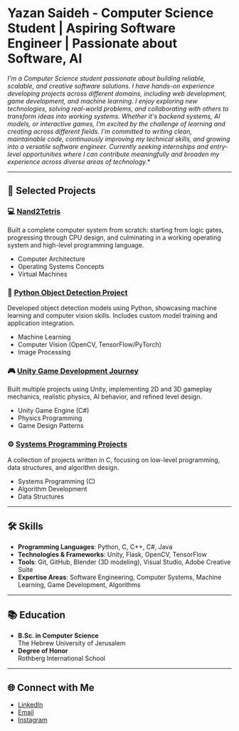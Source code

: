 # Yazan Saideh - Computer Science Student | Aspiring Software Engineer | Passionate about Software, AI

*I'm a Computer Science student passionate about building reliable, scalable, and creative software solutions. I have hands-on experience developing projects across different domains, including web development, game development, and machine learning.
I enjoy exploring new technologies, solving real-world problems, and collaborating with others to transform ideas into working systems. Whether it's backend systems, AI models, or interactive games, I’m excited by the challenge of learning and creating across different fields.
I'm committed to writing clean, maintainable code, continuously improving my technical skills, and growing into a versatile software engineer. Currently seeking internships and entry-level opportunities where I can contribute meaningfully and broaden my experience across diverse areas of technology.**

---

## 🚀 Selected Projects

### 💻 [Nand2Tetris](https://github.com/yazan-saideh/Nand2Tetris)
Built a complete computer system from scratch: starting from logic gates, progressing through CPU design, and culminating in a working operating system and high-level programming language.

- Computer Architecture
- Operating Systems Concepts
- Virtual Machines

### 🧠 [Python Object Detection Project](https://github.com/yazan-saideh/Python_Project)
Developed object detection models using Python, showcasing machine learning and computer vision skills. Includes custom model training and application integration.

- Machine Learning
- Computer Vision (OpenCV, TensorFlow/PyTorch)
- Image Processing

### 🎮 [Unity Game Development Journey](https://github.com/yazan-saideh/Unity_Game_Development_journey)
Built multiple projects using Unity, implementing 2D and 3D gameplay mechanics, realistic physics, AI behavior, and refined level design.

- Unity Game Engine (C#)
- Physics Programming
- Game Design Patterns

### ⚙️ [Systems Programming Projects](https://github.com/yazan-saideh/C-Projects)
A collection of projects written in C, focusing on low-level programming, data structures, and algorithm design.

- Systems Programming (C)
- Algorithm Development
- Data Structures

---

## 🛠️ Skills

- **Programming Languages**: Python, C, C++, C#, Java
- **Technologies & Frameworks**: Unity, Flask, OpenCV, TensorFlow
- **Tools**: Git, GitHub, Blender (3D modeling), Visual Studio, Adobe Creative Suite
- **Expertise Areas**: Software Engineering, Computer Systems, Machine Learning, Game Development, Algorithms

---

## 📚 Education

- **B.Sc. in Computer Science**  
  The Hebrew University of Jerusalem  
- **Degree of Honor**  
  Rothberg International School

---

## 🌐 Connect with Me

- [LinkedIn](https://www.linkedin.com/in/yazan-saideh-26ba982ba/)
- [Email](mailto:yazan.saideh11@gmail.com)
- [Instagram](https://www.instagram.com/yazandev/)
